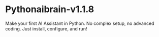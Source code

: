 # Pythonaibrain-v1.1.8
Make your first AI Assistant in Python. No complex setup, no advanced coding. Just install, configure, and run!
